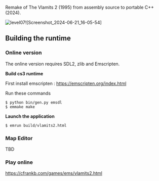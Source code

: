 Remake of The Vlamits 2 (1995) from assembly source to portable C++ (2024).

![level07![Screenshot_2024-06-21_16-05-54]](https://i.imgur.com/IojHEhl.png)

## Building the runtime

### Online version


The online version requires SDL2, zlib and Emscripten.


<b> Build cs3 runtime</b>

First install emscripten : https://emscripten.org/index.html

Run these commands
```
$ python bin/gen.py emsdl
$ emmake make
```

<b>Launch the application</b>


```
$ emrun build/vlamits2.html
```

### Map Editor

TBD

### Play online

https://cfrankb.com/games/ems/vlamits2.html

